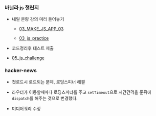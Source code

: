 ### 바닐라 js 챌린지
- 내일 분량 강의 미리 들어놓기
	- [03_MAKE_JS_APP_03](https://github.com/leemyungju9347/Vanilla-Javascript/blob/master/JSChallenge/03_MAKE_JS_APP_03.md)

	- [03_js_practice](https://github.com/leemyungju9347/Vanilla-Javascript/tree/master/JSChallenge/practice/03_js_practice)



- 코드정리후 테스트 제출
- [05_js_challenge](https://github.com/leemyungju9347/Vanilla-Javascript/tree/master/JSChallenge/challenges/05_js_challenge)

### hacker-news
- 첫로드시 로드되는 문제, 로딩스피너 해결

- 라우터가 이동할때마다 로딩스피너를 주고 ```setTimeout```으로 시간간격을 준뒤에 ```dispatch```를 해주는 것으로 변경했다.
- 미디어쿼리 수정
